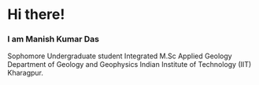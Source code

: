# Hi there!
### I am **Manish Kumar Das**
Sophomore Undergraduate student
Integrated M.Sc
Applied Geology 
Department of Geology and Geophysics
Indian Institute of Technology (IIT) Kharagpur.




